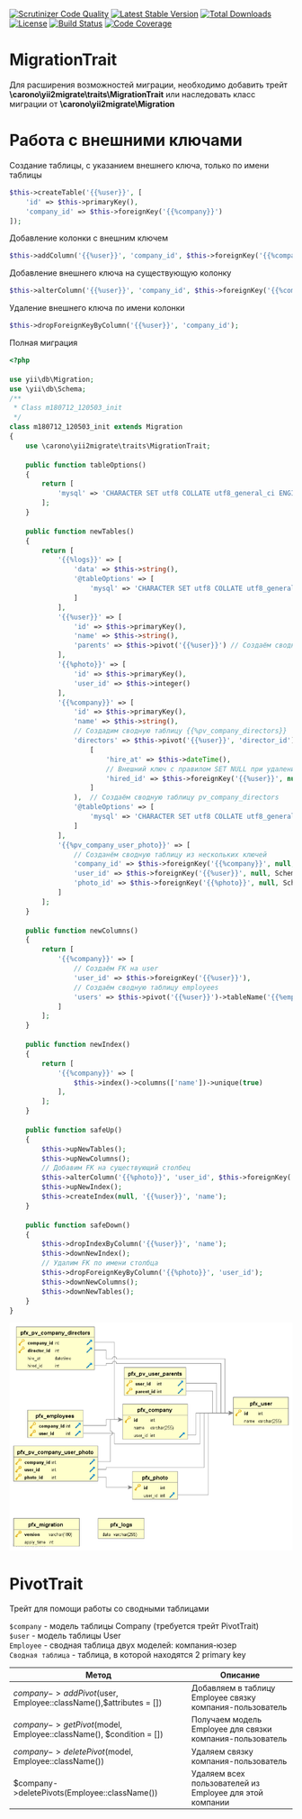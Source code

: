 [![Scrutinizer Code Quality](https://scrutinizer-ci.com/g/carono/yii2-migrate/badges/quality-score.png?b=master)](https://scrutinizer-ci.com/g/carono/yii2-migrate/?branch=master)
[![Latest Stable Version](https://poser.pugx.org/carono/yii2-migrate/v/stable)](https://packagist.org/packages/carono/yii2-migrate)
[![Total Downloads](https://poser.pugx.org/carono/yii2-migrate/downloads)](https://packagist.org/packages/carono/yii2-migrate)
[![License](https://poser.pugx.org/carono/yii2-migrate/license)](https://packagist.org/packages/carono/yii2-migrate)
[![Build Status](https://travis-ci.org/carono/yii2-migrate.svg?branch=master)](https://travis-ci.org/carono/yii2-migrate)
[![Code Coverage](https://scrutinizer-ci.com/g/carono/yii2-migrate/badges/coverage.png?b=master)](https://scrutinizer-ci.com/g/carono/yii2-migrate/?branch=master)

MigrationTrait   
=================
Для расширения возможностей миграции, необходимо добавить трейт **\carono\yii2migrate\traits\MigrationTrait** или наследовать класс миграции от **\carono\yii2migrate\Migration**

Работа с внешними ключами
=========================

Создание таблицы, с указанием внешнего ключа, только по имени таблицы
```php
$this->createTable('{{%user}}', [
    'id' => $this->primaryKey(),
    'company_id' => $this->foreignKey('{{%company}}')
]);
```        
        
Добавление колонки с внешним ключем
```php
$this->addColumn('{{%user}}', 'company_id', $this->foreignKey('{{%company}}'));
```        

Добавление внешнего ключа на существующую колонку
```php
$this->alterColumn('{{%user}}', 'company_id', $this->foreignKey('{{%company}}'));
```

Удаление внешнего ключа по имени колонки
```php
$this->dropForeignKeyByColumn('{{%user}}', 'company_id');
```

Полная миграция
```php
<?php

use yii\db\Migration;
use \yii\db\Schema;
/**
 * Class m180712_120503_init
 */
class m180712_120503_init extends Migration
{
    use \carono\yii2migrate\traits\MigrationTrait;

    public function tableOptions()
    {
        return [
            'mysql' => 'CHARACTER SET utf8 COLLATE utf8_general_ci ENGINE=InnoDB'
        ];
    }

    public function newTables()
    {
        return [
            '{{%logs}}' => [
                'data' => $this->string(),
                '@tableOptions' => [
                    'mysql' => 'CHARACTER SET utf8 COLLATE utf8_general_ci ENGINE=MyISAM'
                ]
            ],
            '{{%user}}' => [
                'id' => $this->primaryKey(),
                'name' => $this->string(),
                'parents' => $this->pivot('{{%user}}') // Создаём сводную таблицу саму на себя
            ],
            '{{%photo}}' => [
                'id' => $this->primaryKey(),
                'user_id' => $this->integer()
            ],
            '{{%company}}' => [
                'id' => $this->primaryKey(),
                'name' => $this->string(),
                // Создадим сводную таблицу {{%pv_company_directors}}
                'directors' => $this->pivot('{{%user}}', 'director_id')->columns(
                    [
                        'hire_at' => $this->dateTime(),
                        // Внешний ключ с правилом SET NULL при удалении данных из {{%user}}
                        'hired_id' => $this->foreignKey('{{%user}}', null)->onDeleteNull()->unsigned()
                    ]
                ),  // Создаём сводную таблицу pv_company_directors
                '@tableOptions' => [
                    'mysql' => 'CHARACTER SET utf8 COLLATE utf8_general_ci ENGINE=InnoDB'
                ]
            ],
            '{{%pv_company_user_photo}}' => [
                // Созданём сводную таблицу из нескольких ключей
                'company_id' => $this->foreignKey('{{%company}}', null, Schema::TYPE_PK),
                'user_id' => $this->foreignKey('{{%user}}', null, Schema::TYPE_PK),
                'photo_id' => $this->foreignKey('{{%photo}}', null, Schema::TYPE_PK),
            ]
        ];
    }

    public function newColumns()
    {
        return [
            '{{%company}}' => [
                // Создаём FK на user
                'user_id' => $this->foreignKey('{{%user}}'),
                // Создаём сводную таблицу employees
                'users' => $this->pivot('{{%user}}')->tableName('{{%employees}}')
            ]
        ];
    }

    public function newIndex()
    {
        return [
            '{{%company}}' => [
                $this->index()->columns(['name'])->unique(true)
            ],
        ];
    }

    public function safeUp()
    {
        $this->upNewTables();
        $this->upNewColumns();
        // Добавим FK на существующий столбец
        $this->alterColumn('{{%photo}}', 'user_id', $this->foreignKey('{{%user}}'));
        $this->upNewIndex();
        $this->createIndex(null, '{{%user}}', 'name');
    }

    public function safeDown()
    {
        $this->dropIndexByColumn('{{%user}}', 'name');
        $this->downNewIndex();
        // Удалим FK по имени столбца
        $this->dropForeignKeyByColumn('{{%photo}}', 'user_id');
        $this->downNewColumns();
        $this->downNewTables();
    }
}
```
<p align="center">
    <img src="schema.png">
</p>

PivotTrait
==========
Трейт для помощи работы со сводными таблицами  

`$company` - модель таблицы Company (требуется трейт PivotTrait)  
`$user` - модель таблицы User  
`Employee` - сводная таблица двух моделей: компания-юзер  
`Сводная таблица` - таблица, в которой находятся 2 primary key

|Метод|Описание
|------|---------
|$company->addPivot($user, Employee::className(),$attributes = [])|Добавляем в таблицу Employee связку компания-пользователь
|$company->getPivot($model, Employee::className(), $condition = [])|Получаем модель Employee для связки компания-пользователь
|$company->deletePivot($model, Employee::className())|Удаляем связку компания-пользователь
|$company->deletePivots(Employee::className())|Удаляем всех пользователей из Employee для этой компании

